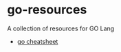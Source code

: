 # go-resources
A collection of resources for GO Lang

- [go cheatsheet](https://github.com/a8m/go-lang-cheat-sheet)
